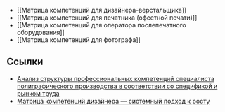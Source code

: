 
* [[Матрица компетенций для дизайнера-верстальщика]]
* [[Матрица компетенций для печатника (офсетной печати)]]
* [[Матрица компетенций для оператора послепечатного оборудования]]
* [[Матрица компетенций для фотографа]]

## Ссылки
* [Анализ структуры профессиональных компетенций специалиста полиграфического производства в соответствии со спецификой и рынком труда](https://cyberleninka.ru/article/n/analiz-struktury-professionalnyh-kompetentsiy-spetsialista-poligraficheskogo-proizvodstva-v-sootvetstvii-so-spetsifikoy-i-rynkom)
* [Матрица компетенций дизайнера — системный подход к росту](https://habr.com/ru/articles/927426/)